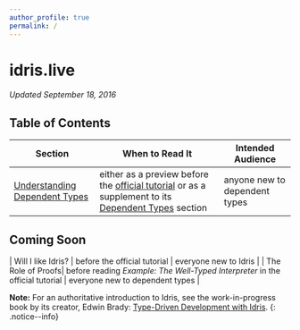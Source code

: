 ```yaml
---
author_profile: true
permalink: /
---
```


# idris.live

_Updated September 18, 2016_

## Table of Contents

| Section | When to Read It | Intended Audience |
|---------|-----------------|-------------------|
| [Understanding Dependent Types](/understanding_dependent_types)| either as a preview before the [official tutorial](http://docs.idris-lang.org/en/latest/tutorial/) or as a supplement to its [Dependent Types](http://docs.idris-lang.org/en/latest/tutorial/typesfuns.html#dependent-types) section  | anyone new to dependent types |

## Coming Soon

| Will I like Idris? | before the official tutorial | everyone new to Idris |
| The Role of Proofs| before reading *Example: The Well-Typed Interpreter* in the official tutorial | everyone new to dependent types |


__Note:__ For an authoritative introduction to Idris, see the work-in-progress book by its creator, Edwin Brady:
[Type-Driven Development with Idris](https://www.manning.com/books/type-driven-development-with-idris).
{: .notice--info}

